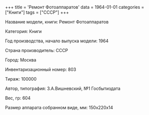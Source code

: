 +++
title = 'Ремонт Фотоаппаратов'
data = 1964-01-01
categories = ["Книги"]
tags = ["СССР"]
+++

Название модели, книги: Ремонт Фотоаппаратов

Категория: Книги

Год производства, начало выпуска модели: 1964

Страна производитель: СССР

Город: Москва

Инвентаризационный номер: 803

Тираж: 100000

Автор, типография: З.А.Вишневский, №1 Госбытиздата

Вес, гр: 604

Размер аппарата  собранном виде, мм: 150х220х14

